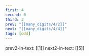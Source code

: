 ```yaml
---
first: 4
second: 0
third: 3
prev: "[[many_digits/4/2]]"
next: "[[many_digits/4/4]]"
tags: [odd]
---
```

prev2-in-text: [[1]]
next2-in-text: [[5]]
